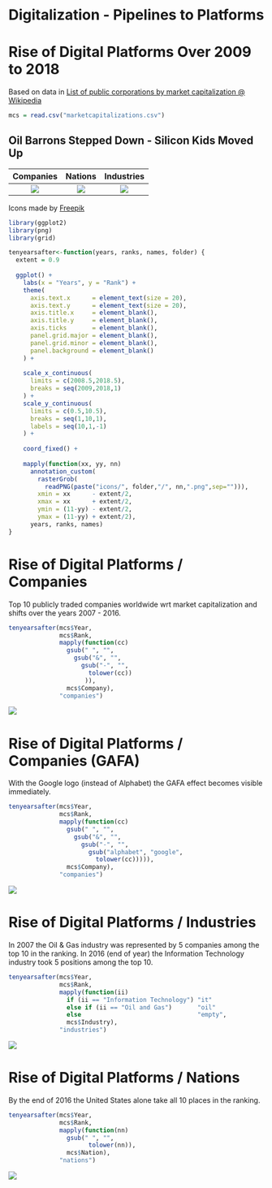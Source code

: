 Digitalization - Pipelines to Platforms
================

Rise of Digital Platforms Over 2009 to 2018
===========================================

Based on data in [List of public corporations by market capitalization @ Wikipedia](https://en.wikipedia.org/wiki/List_of_public_corporations_by_market_capitalization)

``` r
mcs = read.csv("marketcapitalizations.csv")
```

Oil Barrons Stepped Down - Silicon Kids Moved Up
------------------------------------------------

|                            Companies                            |                          Nations                         |                          Industries                         |
|:---------------------------------------------------------------:|:--------------------------------------------------------:|:-----------------------------------------------------------:|
| ![](./README_files/figure-markdown_github/companies-gafa-1.png) | ![](./README_files/figure-markdown_github/nations-1.png) | ![](./README_files/figure-markdown_github/industries-1.png) |

Icons made by [Freepik](https://www.flaticon.com/authors/freepik)

``` r
library(ggplot2)
library(png)
library(grid)

tenyearsafter<-function(years, ranks, names, folder) {
  extent = 0.9
  
  ggplot() +
    labs(x = "Years", y = "Rank") +
    theme(
      axis.text.x      = element_text(size = 20),
      axis.text.y      = element_text(size = 20),
      axis.title.x     = element_blank(),
      axis.title.y     = element_blank(),
      axis.ticks       = element_blank(),
      panel.grid.major = element_blank(),
      panel.grid.minor = element_blank(),
      panel.background = element_blank()
    ) +
    
    scale_x_continuous(
      limits = c(2008.5,2018.5),
      breaks = seq(2009,2018,1)
    ) +
    scale_y_continuous(
      limits = c(0.5,10.5),
      breaks = seq(1,10,1),
      labels = seq(10,1,-1)
    ) +
    
    coord_fixed() +
    
    mapply(function(xx, yy, nn) 
      annotation_custom(
        rasterGrob(
          readPNG(paste("icons/", folder,"/", nn,".png",sep=""))),
        xmin = xx      - extent/2,
        xmax = xx      + extent/2,
        ymin = (11-yy) - extent/2,
        ymax = (11-yy) + extent/2),
      years, ranks, names)
}
```

Rise of Digital Platforms / Companies
=====================================

Top 10 publicly traded companies worldwide wrt market capitalization and shifts over the years 2007 - 2016.

``` r
tenyearsafter(mcs$Year,
              mcs$Rank,
              mapply(function(cc)
                gsub(" ", "",
                  gsub("&", "",
                    gsub("-", "",
                      tolower(cc))
                     )),
                mcs$Company),
              "companies")
```

![](README_files/figure-markdown_github/companies-1.png)

Rise of Digital Platforms / Companies (GAFA)
============================================

With the Google logo (instead of Alphabet) the GAFA effect becomes visible immediately.

``` r
tenyearsafter(mcs$Year,
              mcs$Rank,
              mapply(function(cc)
                gsub(" ", "",
                  gsub("&", "",
                    gsub("-", "",
                      gsub("alphabet", "google",
                        tolower(cc))))),
                mcs$Company),
              "companies")
```

![](README_files/figure-markdown_github/companies-gafa-1.png)

Rise of Digital Platforms / Industries
======================================

In 2007 the Oil & Gas industry was represented by 5 companies among the top 10 in the ranking. In 2016 (end of year) the Information Technology industry took 5 positions among the top 10.

``` r
tenyearsafter(mcs$Year,
              mcs$Rank,
              mapply(function(ii)
                if (ii == "Information Technology") "it" 
                else if (ii == "Oil and Gas")       "oil"
                else                                "empty",
                mcs$Industry),
              "industries")
```

![](README_files/figure-markdown_github/industries-1.png)

Rise of Digital Platforms / Nations
===================================

By the end of 2016 the United States alone take all 10 places in the ranking.

``` r
tenyearsafter(mcs$Year,
              mcs$Rank,
              mapply(function(nn)
                gsub(" ", "",
                      tolower(nn)),
                mcs$Nation),
              "nations")
```

![](README_files/figure-markdown_github/nations-1.png)

